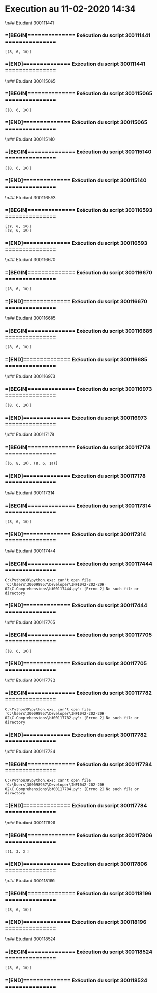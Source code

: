 # Execution au 11-02-2020 14:34
\n## Etudiant 300111441 
###  =[BEGIN]============== Exécution du script 300111441 =============== 
```
[(8, 6, 10)]
```
###  =[END]============== Exécution du script 300111441 =============== 
\n## Etudiant 300115065 
###  =[BEGIN]============== Exécution du script 300115065 =============== 
```
[(8, 6, 10)]
```
###  =[END]============== Exécution du script 300115065 =============== 
\n## Etudiant 300115140 
###  =[BEGIN]============== Exécution du script 300115140 =============== 
```
[(8, 6, 10)]
```
###  =[END]============== Exécution du script 300115140 =============== 
\n## Etudiant 300116593 
###  =[BEGIN]============== Exécution du script 300116593 =============== 
```
[(8, 6, 10)]
[(8, 6, 10)]
```
###  =[END]============== Exécution du script 300116593 =============== 
\n## Etudiant 300116670 
###  =[BEGIN]============== Exécution du script 300116670 =============== 
```
[(8, 6, 10)]
```
###  =[END]============== Exécution du script 300116670 =============== 
\n## Etudiant 300116685 
###  =[BEGIN]============== Exécution du script 300116685 =============== 
```
[(8, 6, 10)]
```
###  =[END]============== Exécution du script 300116685 =============== 
\n## Etudiant 300116973 
###  =[BEGIN]============== Exécution du script 300116973 =============== 
```
[(8, 6, 10)]
```
###  =[END]============== Exécution du script 300116973 =============== 
\n## Etudiant 300117178 
###  =[BEGIN]============== Exécution du script 300117178 =============== 
```
[(6, 8, 10), (8, 6, 10)]
```
###  =[END]============== Exécution du script 300117178 =============== 
\n## Etudiant 300117314 
###  =[BEGIN]============== Exécution du script 300117314 =============== 
```
[(8, 6, 10)]
```
###  =[END]============== Exécution du script 300117314 =============== 
\n## Etudiant 300117444 
###  =[BEGIN]============== Exécution du script 300117444 =============== 
```
C:\Python39\python.exe: can't open file 'C:\Users\300098957\Developer\INF1042-202-20H-02\C.Comprehensions\b300117444.py': [Errno 2] No such file or directory
```
###  =[END]============== Exécution du script 300117444 =============== 
\n## Etudiant 300117705 
###  =[BEGIN]============== Exécution du script 300117705 =============== 
```
[(8, 6, 10)]
```
###  =[END]============== Exécution du script 300117705 =============== 
\n## Etudiant 300117782 
###  =[BEGIN]============== Exécution du script 300117782 =============== 
```
C:\Python39\python.exe: can't open file 'C:\Users\300098957\Developer\INF1042-202-20H-02\C.Comprehensions\b300117782.py': [Errno 2] No such file or directory
```
###  =[END]============== Exécution du script 300117782 =============== 
\n## Etudiant 300117784 
###  =[BEGIN]============== Exécution du script 300117784 =============== 
```
C:\Python39\python.exe: can't open file 'C:\Users\300098957\Developer\INF1042-202-20H-02\C.Comprehensions\b300117784.py': [Errno 2] No such file or directory
```
###  =[END]============== Exécution du script 300117784 =============== 
\n## Etudiant 300117806 
###  =[BEGIN]============== Exécution du script 300117806 =============== 
```
[(1, 2, 3)]
```
###  =[END]============== Exécution du script 300117806 =============== 
\n## Etudiant 300118196 
###  =[BEGIN]============== Exécution du script 300118196 =============== 
```
[(8, 6, 10)]
```
###  =[END]============== Exécution du script 300118196 =============== 
\n## Etudiant 300118524 
###  =[BEGIN]============== Exécution du script 300118524 =============== 
```
[(8, 6, 10)]
```
###  =[END]============== Exécution du script 300118524 =============== 
